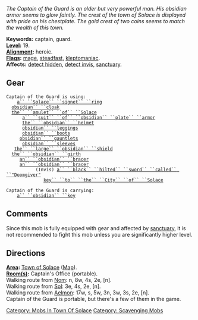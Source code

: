 *The Captain of the Guard is an older but very powerful man. His
obsidian armor seems to glow faintly. The crest of the town of Solace is
displayed with pride on his chestplate. The gold crest of two coins
seems to match the wealth of this town.*

**Keywords:** captain, guard.  
**[Level](Level "wikilink"):** 19.  
**[Alignment](Alignment "wikilink"):** heroic.  
**[Flags](:Category:_Mob_Types "wikilink"):**
[mage](Spellcasting_Mobs "wikilink"),
[steadfast](Sentinel_Mobs "wikilink"),
[kleptomaniac](:Category:_Scavenging_Mobs "wikilink").  
**Affects:** [detect hidden](Detect_Hidden "wikilink"), [detect
invis](Detect_Invis "wikilink"), [sanctuary](Sanctuary "wikilink").  

## Gear

`Captain of the Guard is using:`  
<worn on finger>`    `[`a`` ``Solace`` ``signet`` ``ring`](Solace_Signet_Ring "wikilink")  
<worn around neck>`  `[`obsidian`` ``cloak`](Obsidian_Cloak "wikilink")  
<worn around neck>`  `[`the`` ``amulet`` ``of`` ``Solace`](Amulet_Of_Solace "wikilink")  
<worn on body>`      `[`a`` ``suit`` ``of`` ``obsidian`` ``plate`` ``armor`](Suit_Of_Obsidian_Plate_Armor "wikilink")  
<worn on head>`      `[`the`` ``obsidian`` ``helmet`](Obsidian_Helmet "wikilink")  
<worn on legs>`      `[`obsidian`` ``leggings`](Obsidian_Leggings "wikilink")  
<worn on feet>`      `[`obsidian`` ``boots`](Obsidian_Boots "wikilink")  
<worn on hands>`     `[`obsidian`` ``gauntlets`](Obsidian_Gauntlets "wikilink")  
<worn on arms>`      `[`obsidian`` ``sleeves`](Obsidian_Sleeves "wikilink")  
<held in offhand>`   `[`the`` ``large`` ``obsidian`` ``shield`](Large_Obsidian_Shield "wikilink")  
<worn about waist>`  `[`the`` ``obsidian`` ``girth`](Obsidian_Girth "wikilink")  
<worn on wrist>`     `[`an`` ``obsidian`` ``bracer`](Obsidian_Bracer "wikilink")  
<worn on wrist>`     `[`an`` ``obsidian`` ``bracer`](Obsidian_Bracer "wikilink")  
<wielded>`           (Invis) `[`a`` ``black`` ``hilted`` ``sword`` ``called`` ``"Doomgiver"`](Black_Hilted_Sword_Called_"Doomgiver" "wikilink")  
<held>`              `[`key`` ``to`` ``the`` ``City`` ``of`` ``Solace`](Key_To_The_City_Of_Solace "wikilink")

`Captain of the Guard is carrying:`  
`    `[`a`` ``obsidian`` ``key`](Obsidian_Key_(Solace) "wikilink")

## Comments

Since this mob is fully equipped with gear and affected by
[sanctuary](Sanctuary "wikilink"), it is not recommended to fight this
mob unless you are significantly higher level.

## Directions

**[Area](:Category:_Areas "wikilink"):** [Town of
Solace](:Category:_Town_Of_Solace "wikilink")
([Map](Town_Of_Solace_Map "wikilink")).  
**[Room(s)](:Category:_Rooms "wikilink"):** Captain's Office
(portable).  
Walking route from [Nom](Nom "wikilink"): n, 8w, 4s, 2e, \[n\].  
Walking route from [Sol](Sol "wikilink"): 3e, 4s, 2e, \[n\].  
Walking route from [Aelmon](Aelmon "wikilink"): 17w, s, 5w, 3n, 3w, 3s,
2e, \[n\].  
Captain of the Guard is portable, but there's a few of them in the game.

[Category: Mobs In Town Of
Solace](Category:_Mobs_In_Town_Of_Solace "wikilink") [Category:
Scavenging Mobs](Category:_Scavenging_Mobs "wikilink")
